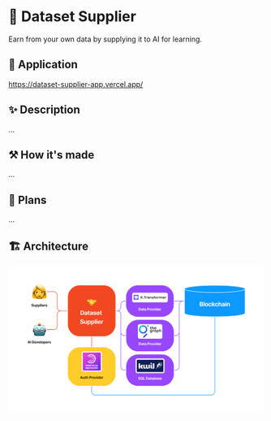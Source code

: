 # 🤝 Dataset Supplier

Earn from your own data by supplying it to AI for learning.

## 🔗 Application

https://dataset-supplier-app.vercel.app/

## ✨ Description

...

## ⚒️ How it's made

...

## 🚀 Plans

...

## 🏗️ Architecture

![Architecture](architecture.png)
